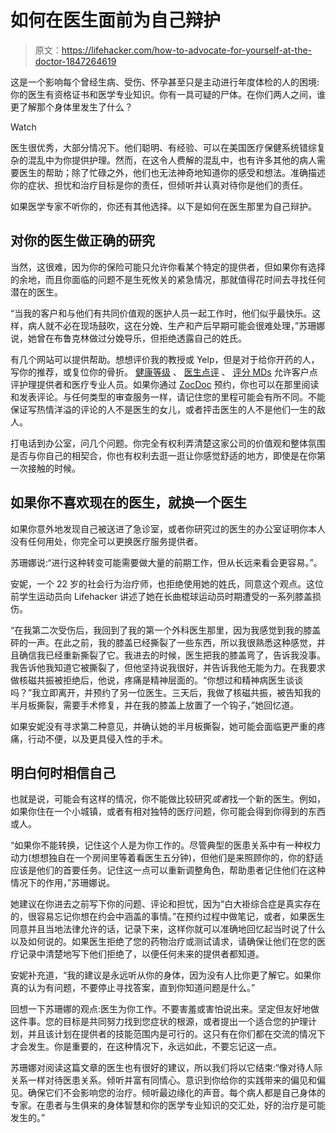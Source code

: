 # 如何在医生面前为自己辩护

> 原文：<https://lifehacker.com/how-to-advocate-for-yourself-at-the-doctor-1847264619>

这是一个影响每个曾经生病、受伤、怀孕甚至只是主动进行年度体检的人的困境:你的医生有资格证书和医学专业知识。你有一具可疑的尸体。在你们两人之间，谁更了解那个身体里发生了什么？

Watch

医生很优秀，大部分情况下。他们聪明、有经验、可以在美国医疗保健系统错综复杂的混乱中为你提供护理。然而，在这令人费解的混乱中，也有许多其他的病人需要医生的帮助；除了忙碌之外，他们也无法神奇地知道你的感受和想法。准确描述你的症状、担忧和治疗目标是你的责任，但倾听并认真对待你是他们的责任。

如果医学专家不听你的，你还有其他选择。以下是如何在医生那里为自己辩护。

## **对你的医生做正确的研究**

当然，这很难，因为你的保险可能只允许你看某个特定的提供者，但如果你有选择的余地，而且你面临的问题不是生死攸关的紧急情况，那就值得花时间去寻找任何潜在的医生。

“当我的客户和与他们有共同价值观的医护人员一起工作时，他们似乎最快乐。这样，病人就不必在现场鼓吹，这在分娩、生产和产后早期可能会很难处理，”苏珊娜说，她曾在布鲁克林做过分娩导乐，但拒绝透露自己的姓氏。

有几个网站可以提供帮助。想想评价我的教授或 Yelp，但是对于给你开药的人，写你的推荐，或复位你的骨折。 [健康等级](https://www.healthgrades.com/doctor-reviews) 、 [医生点评](https://www.doctorreviews.com/) 、 [评分 MDs](https://www.ratemds.com/) 允许客户点评护理提供者和医疗专业人员。如果你通过 [ZocDoc](https://www.zocdoc.com/) 预约，你也可以在那里阅读和发表评论。与任何类型的审查服务一样，请记住您的里程可能会有所不同。不能保证写热情洋溢的评论的人不是医生的女儿，或者抨击医生的人不是他们一生的敌人。

打电话到办公室，问几个问题。你完全有权利弄清楚这家公司的价值观和整体氛围是否与你自己的相契合，你也有权利去逛一逛让你感觉舒适的地方，即使是在你第一次接触的时候。

## **如果你不喜欢现在的医生，就换一个医生**

如果你意外地发现自己被送进了急诊室，或者你研究过的医生的办公室证明你本人没有任何用处，你完全可以更换医疗服务提供者。

苏珊娜说:“进行这种转变可能需要做大量的前期工作，但从长远来看会更容易。”。

安妮，一个 22 岁的社会行为治疗师，也拒绝使用她的姓氏，同意这个观点。这位前学生运动员向 Lifehacker 讲述了她在长曲棍球运动员时期遭受的一系列膝盖损伤。

“在我第二次受伤后，我回到了我的第一个外科医生那里，因为我感觉到我的膝盖砰的一声。在此之前，我的膝盖已经撕裂了一些东西，所以我很熟悉这种感觉，并且确信我已经重新撕裂了它。我进去的时候，医生把我的膝盖弯了，告诉我没事。我告诉他我知道它被撕裂了，但他坚持说我很好，并告诉我他无能为力。在我要求做核磁共振被拒绝后，他说，疼痛是精神层面的。“你想过和精神病医生谈谈吗？”我立即离开，并预约了另一位医生。三天后，我做了核磁共振，被告知我的半月板撕裂，需要手术修复，并在我的膝盖上放置了一个钩子，”她回忆道。

如果安妮没有寻求第二种意见，并确认她的半月板撕裂，她可能会面临更严重的疼痛，行动不便，以及更具侵入性的手术。

## **明白何时相信自己**

也就是说，可能会有这样的情况，你不能做比较研究*或者*找一个新的医生。例如，如果你住在一个小城镇，或者有相对独特的医疗问题，你可能会得到你得到的东西或人。

“如果你不能转换，记住这个人是为你工作的。尽管典型的医患关系中有一种权力动力(想想独自在一个房间里等着看医生五分钟)，但他们是来照顾你的，你的舒适应该是他们的首要任务。记住这一点可以重新调整角色，帮助患者记住他们在这种情况下的作用，”苏珊娜说。

她建议在你进去之前写下你的问题、评论和担忧，因为“白大褂综合症是真实存在的，很容易忘记你想在约会中涵盖的事情。”在预约过程中做笔记，或者，如果医生同意并且当地法律允许的话，记录下来，这样你就可以准确地回忆起当时说了什么以及如何说的。如果医生拒绝了您的药物治疗或测试请求，请确保让他们在您的医疗记录中清楚地写下他们拒绝了，以便任何未来的提供者都知道。

安妮补充道，“我的建议是永远听从你的身体，因为没有人比你更了解它。如果你真的认为有问题，不要停止寻找答案，直到你知道问题是什么。”

回想一下苏珊娜的观点:医生为你工作。不要害羞或害怕说出来。坚定但友好地做这件事。您的目标是共同努力找到您症状的根源，或者提出一个适合您的护理计划，并且该计划在提供者的技能范围内是可行的。这只有在你们都在交流的情况下才会发生。你是重要的，在这种情况下，永远如此，不要忘记这一点。

苏珊娜对阅读这篇文章的医生也有很好的建议，所以我们将以它结束:“像对待人际关系一样对待医患关系。倾听并富有同情心。意识到你给你的实践带来的偏见和偏见。确保它们不会影响您的治疗。倾听最边缘化的声音。每个病人都是自己身体的专家。在患者与生俱来的身体智慧和你的医学专业知识的交汇处，好的治疗是可能发生的。”